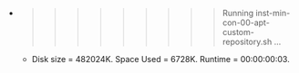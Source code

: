 * >>>>>>>>> Running inst-min-con-00-apt-custom-repository.sh ...
  * Disk size = 482024K. Space Used = 6728K. Runtime = 00:00:00:03.
